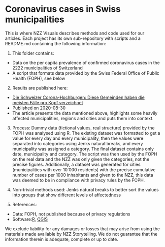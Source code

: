 # Coronavirus cases in Swiss municipalities

This is where NZZ Visuals describes methods and code used for our articles. 
Each project has its own sub-repository with scripts and a README.md containing the following information:

1. This folder contains: 
 * Data on the per capita prevalence of confirmed coronavirus cases in the 2222 municipalities of Switzerland
 * A script that formats data provided by the Swiss Federal Office of Public Health (FOPH), see below

2. Results are published here:
  * [Die Schweizer Corona-Hochburgen: Diese Gemeinden haben die meisten Fälle pro Kopf verzeichnet](https://www.nzz.ch/ld.1564581)
  * Published on 2020-08-30
  * The article presents the data mentioned above, highlights some heavily affected municipalities, regions and cities and puts them into context.
  
3. Process: Dummy data (fictional values, real structure) provided by the FOPH was analysed using R. The existing dataset was formatted to get a value for every day and every municipality, then the values were separated into categories using Jenks natural breaks, and every municipality was assigned a category. The final dataset contains only date, municipality and category. The script was then used by the FOPH on the real data and the NZZ was only given the categories, not the precise figures. Additionally, a dataset was generated for cities (municipalities with over 10'000 residents) with the precise cumulative number of cases per 1000 inhabitants and given to the NZZ, this data was deemed to be in compliance with privacy rules by the FOPH.

4. Non-trivial methods used: Jenks natural breaks to better sort the values into groups that show different levels of affectedness 

6. References:
  * Data: FOPH, not published because of privacy regulations
  * Software:[R](http://www.R-project.org), [QGIS](http://www.qgis.org)

We exclude liability for any damages or losses that may arise from using the materials made available by NZZ Storytelling. We do not guarantee that the information therein is adequate, complete or up to date.
